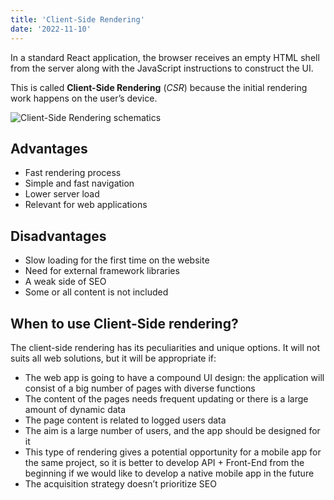 ```yaml
---
title: 'Client-Side Rendering'
date: '2022-11-10'
---
```


In a standard React application, the browser receives an empty HTML shell from the server along with the JavaScript instructions to construct the UI.

This is called **Client-Side Rendering** (*CSR*) because the initial rendering work happens on the user’s device.

![Client-Side Rendering schematics](/images/CSR.png "Client-Side Rendering")

## Advantages
- Fast rendering process
- Simple and fast navigation
- Lower server load
- Relevant for web applications

## Disadvantages
- Slow loading for the first time on the website
- Need for external framework libraries
- A weak side of SEO
- Some or all content is not included

## When to use Client-Side rendering?

The client-side rendering has its peculiarities and unique options. It will not suits all web solutions, but it will be appropriate if:

- The web app is going to have a compound UI design: the application will consist of a big number of pages with diverse functions
- The content of the pages needs frequent updating or there is a large amount of dynamic data
- The page content is related to logged users data
- The aim is a large number of users, and the app should be designed for it
- This type of rendering gives a potential opportunity for a mobile app for the same project, so it is better to develop API + Front-End from the beginning if we would like to develop a native mobile app in the future
- The acquisition strategy doesn’t prioritize SEO
